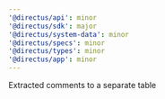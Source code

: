 ```yaml
---
'@directus/api': minor
'@directus/sdk': major
'@directus/system-data': minor
'@directus/specs': minor
'@directus/types': minor
'@directus/app': minor
---
```


Extracted comments to a separate table
